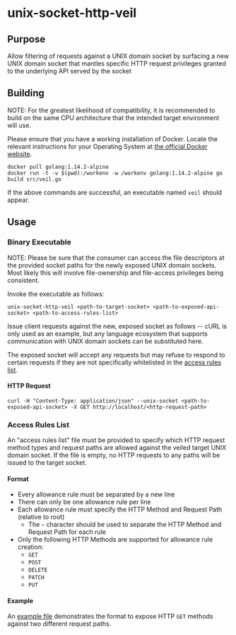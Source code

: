 # unix-socket-http-veil

## Purpose

Allow filtering of requests against a UNIX domain socket by surfacing a new
UNIX domain socket that mantles specific HTTP request privileges granted to the
underlying API served by the socket

## Building

NOTE: For the greatest likelihood of compatibility, it is recommended to build
on the same CPU architecture that the intended target environment will use.

Please ensure that you have a working installation of Docker. Locate the
relevant instructions for your Operating System at
[the official Docker website](https://docs.docker.com/install).

```
docker pull golang:1.14.2-alpine
docker run -t -v $(pwd):/workenv -w /workenv golang:1.14.2-alpine go build src/veil.go
```

If the above commands are successful, an executable named `veil` should
appear.

## Usage

### Binary Executable

NOTE: Please be sure that the consumer can access the file descriptors at the
provided socket paths for the newly exposed UNIX domain sockets. Most likely
this will involve file-ownership and file-access privileges being consistent.

Invoke the executable as follows:

```
unix-socket-http-veil <path-to-target-socket> <path-to-exposed-api-socket> <path-to-access-rules-list>
```

Issue client requests against the new, exposed socket as follows -- cURL is only used as
an example, but any language ecosystem that supports communication with UNIX
domain sockets can be substituted here.

The exposed socket will accept any requests but may refuse to respond to certain
requests if they are not specifically whitelisted in the
[access rules list](#access-rules-list).

#### HTTP Request

```
curl -H "Content-Type: application/json" --unix-socket <path-to-exposed-api-socket> -X GET http://localhost/<http-request-path>
```

### Access Rules List

An "access rules list" file must be provided to specify which HTTP request
method types and request paths are allowed against the veiled target UNIX
domain socket. If the file is empty, no HTTP requests to any paths will be
issued to the target socket.


#### Format

* Every allowance rule must be separated by a new line
* There can only be one allowance rule per line
* Each allowance rule must specify the HTTP Method and Request Path (relative to root)
  * The `~` character should be used to separate the HTTP Method and Request Path for each rule
* Only the following HTTP Methods are supported for allowance rule creation:
  * `GET`
  * `POST`
  * `DELETE`
  * `PATCH`
  * `PUT`

#### Example

An [example file](example/accessRulesList.txt.example) demonstrates the format
to expose HTTP `GET` methods against two different request paths.